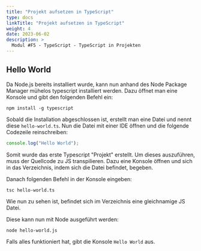 ```yaml
---
title: "Projekt aufsetzen in TypeScript"
type: docs
linkTitle: "Projekt aufsetzen in TypeScript"
weight: 4
date: 2023-06-02
description: >
  Modul #F5 - TypeScript - TypeScript in Projekten
---
```

## Hello World
Da Node.js bereits installiert wurde, kann nun anhand des Node Package Manager mühelos typescript installiert werden.
Dazu öffnet man eine Konsole und gibt den folgenden Befehl ein: 
``` shell
npm install -g typescript
```

Sobald die Installation abgeschlossen ist, erstellt man eine Datei und nennt diese `hello-world.ts`.
Nun die Datei mit einer IDE öffnen und die folgende Codezeile reinschreiben:
``` typescript
console.log("Hello World");
```

Somit wurde das erste Typescript "Projekt" erstellt. Um dieses auszuführen, muss der Quellcode zu JS transpilieren.
Dazu eine Konsole öffnen und sich in das Verzeichnis, indem sich die Datei befindet, begeben.

Danach folgenden Befehl in der Konsole eingeben: 
``` shell
tsc hello-world.ts
```

Wie nun zu sehen ist, befindet sich im Verzeichnis eine gleichnamige JS Datei.

Diese kann nun mit Node ausgeführt werden: 
``` shell
node hello-world.js
```

Falls alles funktioniert hat, gibt die Konsole `Hello World` aus.

